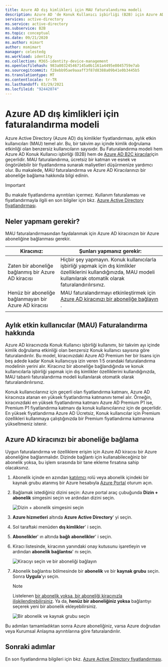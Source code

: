```yaml
---
title: Azure AD dış kimlikleri için MAU faturalandırma modeli
description: Azure AD 'de Konuk Kullanıcı işbirliği (B2B) için Azure AD dış kimlikleri aylık etkin kullanıcıları (MAU) Faturalandırma modeli hakkında bilgi edinin. Azure AD kiracınızı bir Azure aboneliğine bağlamayı öğrenin.
services: active-directory
ms.service: active-directory
ms.subservice: B2B
ms.topic: conceptual
ms.date: 09/21/2020
ms.author: mimart
author: msmimart
manager: celestedg
ms.workload: identity
ms.collection: M365-identity-device-management
ms.openlocfilehash: 983a803245467145a0b1161a4495e8045759e7ab
ms.sourcegitcommit: f28ebb95ae9aaaff3f87d8388a09b41e0b3445b5
ms.translationtype: MT
ms.contentlocale: tr-TR
ms.lasthandoff: 03/29/2021
ms.locfileid: "92442074"
---
```

# <a name="billing-model-for-azure-ad-external-identities"></a>Azure AD dış kimlikleri için faturalandırma modeli

Azure Active Directory (Azure AD) dış kimlikler fiyatlandırması, aylık etkin kullanıcıları (MAU) temel alır. Bu, bir takvim ayı içinde kimlik doğrulama etkinliği olan benzersiz kullanıcıların sayısıdır. Bu Faturalandırma modeli hem Azure AD Konuk Kullanıcı işbirliği (B2B) hem de [Azure AD B2C kiracılar](../../active-directory-b2c/billing.md)için geçerlidir. MAU faturalandırma, ücretsiz bir katman ve esnek ve öngörülebilir bir fiyatlandırma sunarak maliyetleri düşürmenize yardımcı olur. Bu makalede, MAU faturalandırma ve Azure AD Kiracılarınızı bir aboneliğe bağlama hakkında bilgi edinin.

> [!IMPORTANT]
> Bu makale fiyatlandırma ayrıntıları içermez. Kullanım faturalaması ve fiyatlandırmayla ilgili en son bilgiler için bkz. [Azure Active Directory fiyatlandırması](https://azure.microsoft.com/pricing/details/active-directory/).

## <a name="what-do-i-need-to-do"></a>Neler yapmam gerekir?

MAU faturalandırmasından faydalanmak için Azure AD kiracınızın bir Azure aboneliğine bağlanması gerekir.

|Kiracınız:  |Şunları yapmanız gerekir:  |
|---------|---------|
| Zaten bir aboneliğe bağlanmış bir Azure AD kiracısı     | Hiçbir şey yapmayın. Konuk kullanıcılarla işbirliği yapmak için dış kimlikler özelliklerini kullandığınızda, MAU modeli kullanılarak otomatik olarak faturalandırılırsınız.        |
| Henüz bir aboneliğe bağlanmayan bir Azure AD kiracısı     | MAU faturalandırmayı etkinleştirmek için [Azure AD kiracınızı bir aboneliğe bağlayın](#link-your-azure-ad-tenant-to-a-subscription) .        |
|  |  |

## <a name="about-monthly-active-users-mau-billing"></a>Aylık etkin kullanıcılar (MAU) Faturalandırma hakkında

Azure AD kiracınızda Konuk Kullanıcı işbirliği kullanımı, bir takvim ayı içinde kimlik doğrulama etkinliği olan benzersiz Konuk kullanıcı sayısına göre faturalandırılır. Bu model, kiracınızdaki Azure AD Premium her bir lisans için beş adede kadar Konuk kullanıcıya izin veren 1:5 orandaki faturalandırma modelinin yerini alır. Kiracınız bir aboneliğe bağlandığında ve konuk kullanıcılarla işbirliği yapmak için dış kimlikler özelliklerini kullandığınızda, MAU tabanlı faturalandırma modeli kullanılarak otomatik olarak faturalandırılırsınız.
  
Konuk kullanıcılarınız için geçerli olan fiyatlandırma katmanı, Azure AD kiracınıza atanan en yüksek fiyatlandırma katmanını temel alır. Örneğin, kiracınızdaki en yüksek fiyatlandırma katmanı Azure AD Premium P1 ise, Premium P1 fiyatlandırma katmanı da konuk kullanıcılarınız için de geçerlidir. En yüksek fiyatlandırma Azure AD Ücretsiz, Konuk kullanıcılar için Premium özellikleri kullanmaya çalıştığınızda bir Premium fiyatlandırma katmanına yükseltmeniz istenir.

## <a name="link-your-azure-ad-tenant-to-a-subscription"></a>Azure AD kiracınızı bir aboneliğe bağlama

Uygun faturalandırma ve özelliklere erişim için Azure AD kiracısı bir Azure aboneliğine bağlanmalıdır. Dizinde bağlantı için kullanabileceğiniz bir abonelik yoksa, bu işlem sırasında bir tane ekleme fırsatına sahip olacaksınız.

1. Abonelik içinde en azından [katılımcı](../../role-based-access-control/built-in-roles.md) rolü veya abonelik içindeki bir kaynak grubu atanmış bir Azure hesabıyla [Azure Portal](https://portal.azure.com/) oturum açın.

2. Bağlamak istediğiniz dizini seçin: Azure portal araç çubuğunda **Dizin + abonelik** simgesini seçin ve ardından dizini seçin.

    ![Dizin + abonelik simgesini seçin](media/external-identities-pricing/portal-mau-pick-directory.png)

3. **Azure hizmetleri** altında **Azure Active Directory**' yi seçin.

4. Sol taraftaki menüden **dış kimlikler**' i seçin.

5. **Abonelikler**' ın altında **bağlı abonelikler**' i seçin.

6. Kiracı listesinde, kiracının yanındaki onay kutusunu işaretleyin ve ardından **abonelik bağlantısı**' nı seçin.

    ![Kiracıyı seçin ve bir aboneliği bağlayın](media/external-identities-pricing/linked-subscriptions.png)

7. Abonelik bağlantısı bölmesinde bir **abonelik** ve bir **kaynak grubu** seçin. Sonra **Uygula**'yı seçin.

   > [!NOTE]
   > Listelenen [bir abonelik yoksa, bir aboneliği kiracınızla ilişkilendirebilirsiniz](../fundamentals/active-directory-how-subscriptions-associated-directory.md). Ya da, **henüz bir aboneliğiniz yoksa** bağlantıyı seçerek yeni bir abonelik ekleyebilirsiniz.

    ![Bir abonelik ve kaynak grubu seçin](media/external-identities-pricing/link-subscription-resource.png)

Bu adımları tamamladıktan sonra Azure aboneliğiniz, varsa Azure doğrudan veya Kurumsal Anlaşma ayrıntılarına göre faturalandırılır.

## <a name="next-steps"></a>Sonraki adımlar

En son fiyatlandırma bilgileri için bkz. [Azure Active Directory fiyatlandırması](https://azure.microsoft.com/pricing/details/active-directory/).